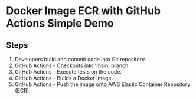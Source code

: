 # Docker Image ECR with GitHub Actions Simple Demo

## Steps
1. Developers build and commit code into Git repository.
2. GitHub Actions - Checkouts into 'main' branch.
3. GitHub Actions - Execute tests on the code.
4. GitHub Actions - Builds a Docker image.
5. GitHub Actions - Push the image onto AWS Elastic Container Repository (ECR).


